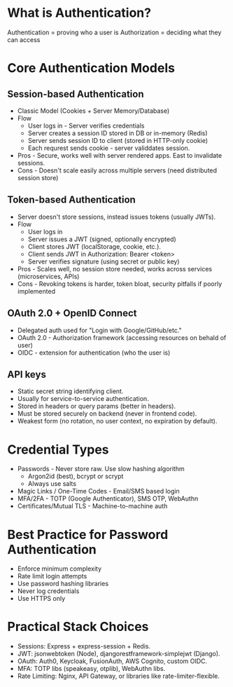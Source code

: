 # What is Authentication?
Authentication = proving who a user is
Authorization = deciding what they can access

# Core Authentication Models
## Session-based Authentication
- Classic Model (Cookies + Server Memory/Database)
- Flow
    - User logs in - Server verifies credentials
    - Server creates a session ID stored in DB or in-memory (Redis)
    - Server sends session ID to client (stored in HTTP-only cookie)
    - Each requrest sends cookie - server validdates session.
- Pros - Secure, works well with server rendered apps. East to invalidate sessions.
- Cons - Doesn't scale easily across multiple servers (need distributed session store)

## Token-based Authentication
- Server doesn't store sessions, instead issues tokens (usually JWTs).
- Flow
    - User logs in
    - Server issues a JWT (signed, optionally encrypted)
    - Client stores JWT (localStorage, cookie, etc.).
    - Client sends JWT in Authorization: Bearer \<token\>
    - Server verifies signature (using secret or public key)
- Pros - Scales well, no session store needed, works across services (microservices, APIs)
- Cons - Revoking tokens is harder, token bloat, security pitfalls if poorly implemented

## OAuth 2.0 + OpenID Connect
- Delegated auth used for "Login with Google/GitHub/etc."
- OAuth 2.0 - Authorization framework (accessing resources on behald of user)
- OIDC - extension for authentication (who the user is)

## API keys
- Static secret string identifying client.
- Usually for service-to-service authentication.
- Stored in headers or query params (better in headers).
- Must be stored securely on backend (never in frontend code).
- Weakest form (no rotation, no user context, no expiration by default).

# Credential Types
- Passwords - Never store raw. Use slow hashing algorithm
    - Argon2id (best), bcrypt or scrypt
    - Always use salts
- Magic Links / One-Time Codes - Email/SMS based login
- MFA/2FA - TOTP (Google Authenticator), SMS OTP, WebAuthn
- Certificates/Mutual TLS - Machine-to-machine auth

# Best Practice for Password Authentication
- Enforce minimum complexity
- Rate limit login attempts
- Use password hashing libraries
- Never log credentials
- Use HTTPS only

# Practical Stack Choices
- Sessions: Express + express-session + Redis.
- JWT: jsonwebtoken (Node), djangorestframework-simplejwt (Django).
- OAuth: Auth0, Keycloak, FusionAuth, AWS Cognito, custom OIDC.
- MFA: TOTP libs (speakeasy, otplib), WebAuthn libs.
- Rate Limiting: Nginx, API Gateway, or libraries like rate-limiter-flexible.
